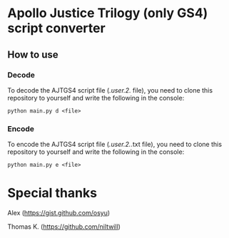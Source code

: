 # Apollo Justice Trilogy (only GS4) script converter

## How to use ##

### Decode
To decode the AJTGS4 script file (*.user.2.* file), you need to clone this repository to yourself and write the following in the console:

```python main.py d <file>```

### Encode
To encode the AJTGS4 script file (*.user.2.*.txt file), you need to clone this repository to yourself and write the following in the console:

```python main.py e <file>```

# Special thanks
Alex (https://gist.github.com/osyu)

Thomas K. (https://github.com/niltwill)
